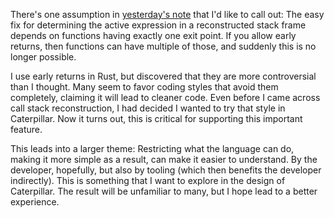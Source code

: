 There's one assumption in [yesterday's note](/daily/2024-08-25) that I'd like to
call out: The easy fix for determining the active expression in a reconstructed
stack frame depends on functions having exactly one exit point. If you allow
early returns, then functions can have multiple of those, and suddenly this is
no longer possible.

I use early returns in Rust, but discovered that they are more controversial
than I thought. Many seem to favor coding styles that avoid them completely,
claiming it will lead to cleaner code. Even before I came across call stack
reconstruction, I had decided I wanted to try that style in Caterpillar. Now it
turns out, this is critical for supporting this important feature.

This leads into a larger theme: Restricting what the language can do, making it
more simple as a result, can make it easier to understand. By the developer,
hopefully, but also by tooling (which then benefits the developer indirectly).
This is something that I want to explore in the design of Caterpillar. The
result will be unfamiliar to many, but I hope lead to a better experience.
